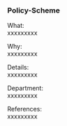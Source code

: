 
### Policy-Scheme

What:  
xxxxxxxxx

Why:  
xxxxxxxxx

Details:  
xxxxxxxxx

Department:  
xxxxxxxxx

References:  
xxxxxxxxx
